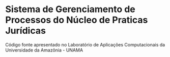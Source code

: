 # Sistema de Gerenciamento de Processos do Núcleo de Praticas Jurídicas
Código fonte apresentado no Laboratório de Aplicações Computacionais da Universidade da Amazônia - UNAMA

